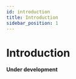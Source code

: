 ```yaml
---
id: introduction
title: Introduction
sidebar_position: 1
---
```


# Introduction

**Under development**
